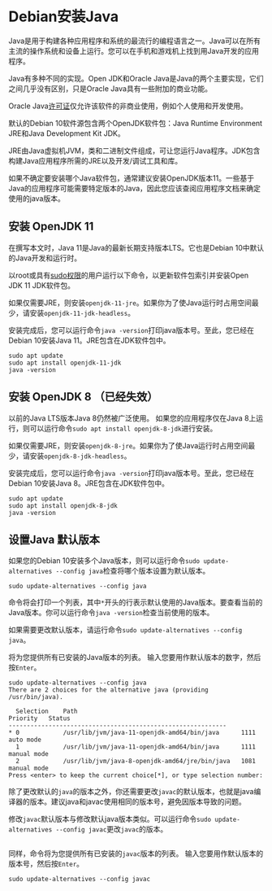 # Debian安装Java

Java是用于构建各种应用程序和系统的最流行的编程语言之一。Java可以在所有主流的操作系统和设备上运行。您可以在手机和游戏机上找到用Java开发的应用程序。

Java有多种不同的实现。Open JDK和Oracle Java是Java的两个主要实现，它们之间几乎没有区别，只是Oracle Java具有一些附加的商业功能。

Oracle Java[许可证](https://www.oracle.com/technetwork/java/javase/terms/license/javase-license.html)仅允许该软件的非商业使用，例如个人使用和开发使用。

默认的Debian 10软件源包含两个OpenJDK软件包：Java Runtime Environment JRE和Java Development Kit JDK。

JRE由Java虚拟机JVM，类和二进制文件组成，可让您运行Java程序。JDK包含构建Java应用程序所需的JRE以及开发/调试工具和库。

如果不确定要安装哪个Java软件包，通常建议安装OpenJDK版本11。一些基于Java的应用程序可能需要特定版本的Java，因此您应该查阅应用程序文档来确定使用的java版本。

## 安装 OpenJDK 11

在撰写本文时，Java 11是Java的最新长期支持版本LTS。它也是Debian 10中默认的Java开发和运行时。

以root或具有[sudo权限](https://www.myfreax.com/how-to-create-a-sudo-user-on-debian/)的用户运行以下命令，以更新软件包索引并安装Open JDK 11 JDK软件包。

如果仅需要JRE，则安装`openjdk-11-jre`。如果你为了使Java运行时占用空间最少，请安装`openjdk-11-jdk-headless`。

安装完成后，您可以运行命令`java -version`打印java版本号。至此，您已经在Debian 10安装Java 11。JRE包含在JDK软件包中。

```shell
sudo apt update
sudo apt install openjdk-11-jdk
java -version
```

## 安装 OpenJDK 8 （已经失效）

以前的Java LTS版本Java 8仍然被广泛使用。 如果您的应用程序仅在Java 8上运行，则可以运行命令`sudo apt install openjdk-8-jdk`进行安装。

如果仅需要JRE，则安装`openjdk-8-jre`。如果你为了使Java运行时占用空间最少，请安装`openjdk-8-jdk-headless`。

安装完成后，您可以运行命令`java -version`打印java版本号。至此，您已经在Debian 10安装Java 8。JRE包含在JDK软件包中。

```shell
sudo apt update
sudo apt install openjdk-8-jdk
java -version
```



## 设置Java 默认版本

如果您的Debian 10安装多个Java版本，则可以运行命令`sudo update-alternatives --config java`检查将哪个版本设置为默认版本。

```shell
sudo update-alternatives --config java
```

命令将会打印一个列表，其中`*`开头的行表示默认使用的Java版本。要查看当前的Java版本。你可以运行命令`java -version`检查当前使用的版本。

如果需要更改默认版本，请运行命令`sudo update-alternatives --config java`。

将为您提供所有已安装的Java版本的列表。 输入您要用作默认版本的数字，然后按`Enter`。

```shell
sudo update-alternatives --config java
There are 2 choices for the alternative java (providing /usr/bin/java).

  Selection    Path                                            Priority   Status
------------------------------------------------------------
* 0            /usr/lib/jvm/java-11-openjdk-amd64/bin/java      1111      auto mode
  1            /usr/lib/jvm/java-11-openjdk-amd64/bin/java      1111      manual mode
  2            /usr/lib/jvm/java-8-openjdk-amd64/jre/bin/java   1081      manual mode
Press <enter> to keep the current choice[*], or type selection number: 
```

除了更改默认的`java`的版本之外，你还需要更改`javac`的默认版本，也就是java编译器的版本。建议java和javac使用相同的版本号，避免因版本导致的问题。

修改`javac`默认版本与修改默认java版本类似。可以运行命令`sudo update-alternatives --config javac`更改`javac`的版本。

<iframe id="aswift_2" name="aswift_2" browsingtopics="true" sandbox="allow-forms allow-popups allow-popups-to-escape-sandbox allow-same-origin allow-scripts allow-top-navigation-by-user-activation" width="736" height="0" frameborder="0" marginwidth="0" marginheight="0" vspace="0" hspace="0" allowtransparency="true" scrolling="no" allow="attribution-reporting; run-ad-auction" src="https://googleads.g.doubleclick.net/pagead/ads?gdpr=0&amp;client=ca-pub-9716082213503633&amp;output=html&amp;h=280&amp;adk=2106567869&amp;adf=520100227&amp;pi=t.aa~a.1818994006~i.26~rp.4&amp;w=736&amp;fwrn=4&amp;fwrnh=100&amp;lmt=1710957767&amp;num_ads=1&amp;rafmt=1&amp;armr=3&amp;sem=mc&amp;pwprc=6096613189&amp;ad_type=text_image&amp;format=736x280&amp;url=https%3A%2F%2Fwww.myfreax.com%2Finstall-java-on-debian-10%2F&amp;fwr=0&amp;pra=3&amp;rh=184&amp;rw=736&amp;rpe=1&amp;resp_fmts=3&amp;wgl=1&amp;fa=27&amp;uach=WyJMaW51eCIsIjYuMS4wIiwieDg2IiwiIiwiMTIzLjAuNjMxMi41OCIsbnVsbCwwLG51bGwsIjY0IixbWyJHb29nbGUgQ2hyb21lIiwiMTIzLjAuNjMxMi41OCJdLFsiTm90OkEtQnJhbmQiLCI4LjAuMC4wIl0sWyJDaHJvbWl1bSIsIjEyMy4wLjYzMTIuNTgiXV0sMF0.&amp;dt=1710957767062&amp;bpp=2&amp;bdt=9794&amp;idt=-M&amp;shv=r20240314&amp;mjsv=m202403140101&amp;ptt=9&amp;saldr=aa&amp;abxe=1&amp;cookie=ID%3Ddcbff1148907be55%3AT%3D1710957766%3ART%3D1710957766%3AS%3DALNI_Maliww9JWXy3ZYcHO7JY-Hq82iJBw&amp;gpic=UID%3D00000d4c29563425%3AT%3D1710957766%3ART%3D1710957766%3AS%3DALNI_MaWOpgbg3TjP3BpfV0nRsOQXPOIBA&amp;eo_id_str=ID%3Db96a4a3fe1709d99%3AT%3D1710957766%3ART%3D1710957766%3AS%3DAA-AfjZBjOqdBTvTbkJDLAIWDibm&amp;prev_fmts=0x0%2C1200x280&amp;nras=2&amp;correlator=6156842851271&amp;frm=20&amp;pv=1&amp;ga_vid=1625806312.1710957759&amp;ga_sid=1710957763&amp;ga_hid=507066183&amp;ga_fc=1&amp;u_tz=480&amp;u_his=3&amp;u_h=1080&amp;u_w=1920&amp;u_ah=1080&amp;u_aw=1920&amp;u_cd=24&amp;u_sd=1&amp;dmc=8&amp;adx=433&amp;ady=3671&amp;biw=1905&amp;bih=959&amp;scr_x=0&amp;scr_y=2273&amp;eid=44759875%2C44759926%2C44759842%2C31081905%2C95320377%2C31081572%2C95322397%2C95326916%2C31078663%2C31078665%2C31078668%2C31078670&amp;oid=2&amp;pvsid=4168748717292438&amp;tmod=1975129363&amp;uas=0&amp;nvt=1&amp;ref=https%3A%2F%2Fwww.google.com%2F&amp;fc=1408&amp;brdim=0%2C0%2C0%2C0%2C1920%2C0%2C1920%2C1080%2C1920%2C959&amp;vis=1&amp;rsz=%7C%7Cs%7C&amp;abl=NS&amp;fu=128&amp;bc=31&amp;bz=1&amp;td=1&amp;psd=W251bGwsbnVsbCxudWxsLDNd&amp;nt=1&amp;ifi=3&amp;uci=a!3&amp;btvi=1&amp;fsb=1&amp;dtd=425" data-google-container-id="a!3" data-google-query-id="CIT72a-2g4UDFeSuSwUdKewBkA" data-load-complete="true" style="border: 0px; box-sizing: border-box; --tw-border-spacing-x: 0; --tw-border-spacing-y: 0; --tw-translate-x: 0; --tw-translate-y: 0; --tw-rotate: 0; --tw-skew-x: 0; --tw-skew-y: 0; --tw-scale-x: 1; --tw-scale-y: 1; --tw-pan-x: ; --tw-pan-y: ; --tw-pinch-zoom: ; --tw-scroll-snap-strictness: proximity; --tw-ordinal: ; --tw-slashed-zero: ; --tw-numeric-figure: ; --tw-numeric-spacing: ; --tw-numeric-fraction: ; --tw-ring-inset: ; --tw-ring-offset-width: 0px; --tw-ring-offset-color: #fff; --tw-ring-color: rgba(59,130,246,.5); --tw-ring-offset-shadow: 0 0 #0000; --tw-ring-shadow: 0 0 #0000; --tw-shadow: 0 0 #0000; --tw-shadow-colored: 0 0 #0000; --tw-blur: ; --tw-brightness: ; --tw-contrast: ; --tw-grayscale: ; --tw-hue-rotate: ; --tw-invert: ; --tw-saturate: ; --tw-sepia: ; --tw-drop-shadow: ; --tw-backdrop-blur: ; --tw-backdrop-brightness: ; --tw-backdrop-contrast: ; --tw-backdrop-grayscale: ; --tw-backdrop-hue-rotate: ; --tw-backdrop-invert: ; --tw-backdrop-opacity: ; --tw-backdrop-saturate: ; --tw-backdrop-sepia: ; display: block; vertical-align: middle; left: 0px; top: 0px; width: 736px; height: 0px;"></iframe>

同样，命令将为您提供所有已安装的`javac`版本的列表。 输入您要用作默认版本的版本号，然后按`Enter`。

```shell
sudo update-alternatives --config javac
```